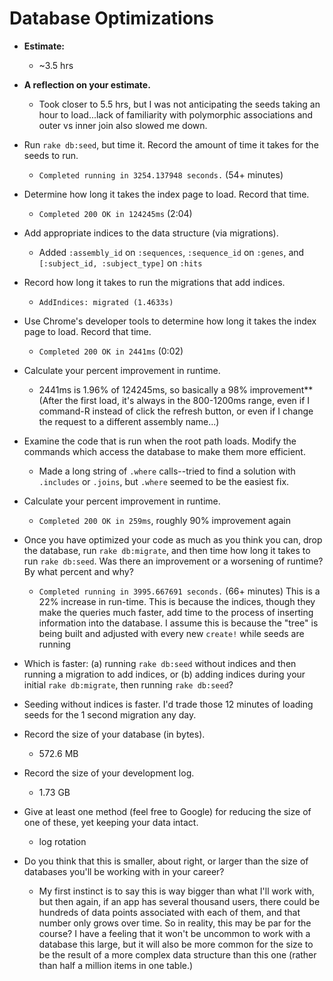 # Database Optimizations

* **Estimate:**  
  * ~3.5 hrs
* **A reflection on your estimate.**
  * Took closer to 5.5 hrs, but I was not anticipating the seeds taking an hour to load...lack of familiarity with polymorphic associations and outer vs inner join also slowed me down.



* Run `rake db:seed`, but time it.  Record the amount of time it takes for the seeds to run.  
  * `Completed running in 3254.137948 seconds.` (54+ minutes)
* Determine how long it takes the index page to load.  Record that time.
  * `Completed 200 OK in 124245ms` (2:04)
* Add appropriate indices to the data structure (via migrations).
  * Added `:assembly_id` on `:sequences`, `:sequence_id` on `:genes`, and `[:subject_id, :subject_type]` on `:hits`
* Record how long it takes to run the migrations that add indices.
  * `AddIndices: migrated (1.4633s)`
* Use Chrome's developer tools to determine how long it takes the index page to load.  Record that time.
  * `Completed 200 OK in 2441ms` (0:02)
* Calculate your percent improvement in runtime.
  * 2441ms is 1.96% of 124245ms, so basically a 98% improvement** (After the first load, it's always in the 800-1200ms range, even if I command-R instead of click the refresh button, or even if I change the request to a different assembly name...)
* Examine the code that is run when the root path loads.  Modify the commands which access the database to make them more efficient.
  * Made a long string of `.where` calls--tried to find a solution with `.includes` or `.joins`, but `.where` seemed to be the easiest fix.
* Calculate your percent improvement in runtime.
  * `Completed 200 OK in 259ms`, roughly 90% improvement again
* Once you have optimized your code as much as you think you can, drop the database, run `rake db:migrate`, and then time how long it takes to run `rake db:seed`.  Was there an improvement or a worsening of runtime?  By what percent and why?
  * `Completed running in 3995.667691 seconds.` (66+ minutes) This is a 22% increase in run-time. This is because the indices, though they make the queries much faster, add time to the process of inserting information into the database. I assume this is because the "tree" is being built and adjusted with every new `create!` while seeds are running
* Which is faster: (a) running `rake db:seed` without indices and then running a migration to add indices, or (b) adding indices during your initial `rake db:migrate`, then running `rake db:seed`?
 * Seeding without indices is faster.  I'd trade those 12 minutes of loading seeds for the 1 second migration any day.
* Record the size of your database (in bytes).
  * 572.6 MB
* Record the size of your development log.
  * 1.73 GB
* Give at least one method (feel free to Google) for reducing the size of one of these, yet keeping your data intact.
  * log rotation
* Do you think that this is smaller, about right, or larger than the size of databases you'll be working with in your career?
  * My first instinct is to say this is way bigger than what I'll work with, but then again, if an app has several thousand users, there could be hundreds of data points associated with each of them, and that number only grows over time. So in reality, this may be par for the course?  I have a feeling that it won't be uncommon to work with a database this large, but it will also be more common for the size to be the result of a more complex data structure than this one (rather than half a million items in one table.)
